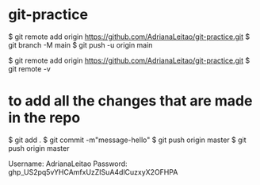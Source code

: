 # git-practice
$ git remote add origin https://github.com/AdrianaLeitao/git-practice.git
$ git branch -M main
$ git push -u origin main

$ git remote add origin https://github.com/AdrianaLeitao/git-practice.git
$ git remote -v
# to add all the changes that are made in the repo
$ git add .
$ git commit -m"message-hello"
$ git push origin master
$ git push origin master

Username: AdrianaLeitao
Password: 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
